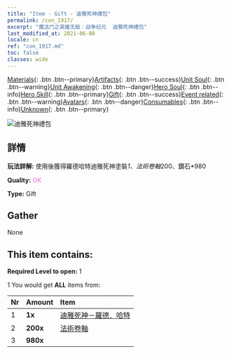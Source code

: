 ```yaml
---
title: "Item - Gift - 迪雅死神禮包"
permalink: /con_1917/
excerpt: "魔法门之英雄无敌：战争纪元  迪雅死神禮包"
last_modified_at: 2021-06-08
locale: cn
ref: "con_1917.md"
toc: false
classes: wide
---
```

 [Materials](/ItemsCN/){: .btn .btn--primary}[Artifacts](/ItemsCN/Artifacts/){: .btn .btn--success}[Unit Soul](/ItemsCN/UnitSoul/){: .btn .btn--warning}[Unit Awakening](/ItemsCN/UnitAwakening/){: .btn .btn--danger}[Hero Soul](/ItemsCN/HeroSoul/){: .btn .btn--info}[Hero Skill](/ItemsCN/HeroSkill/){: .btn .btn--primary}[Gift](/ItemsCN/Gift/){: .btn .btn--success}[Event related](/ItemsCN/Events/){: .btn .btn--warning}[Avatars](/ItemsCN/Avatars/){: .btn .btn--danger}[Consumables](/ItemsCN/Consumables/){: .btn .btn--info}[Unknown](/ItemsCN/Unknown/){: .btn .btn--primary}

 ![迪雅死神禮包](/images/t/i_907540.png)

## 詳情
 **玩法詳解:** 使用後獲得羅德哈特迪雅死神塗裝*1、法術卷軸*200、鑽石*980

 **Quality:** <span style="color: #DA70D6">OK</span>

 **Type:** Gift

## Gather

  None

## This item contains:

 **Required Level to open:** 1

 1 You would get **ALL** items  from:

  | Nr | Amount |     Item    |
  |:---|:-------|:------------|
  | 1 |  **1x** | [迪雅死神－羅德．哈特](/cn/Items/con_1050/) |  | 
  | 2 |  **200x** | [法術卷軸](/cn/Items/con_694/) |  | 
  | 3 |  **980x** | <i class="fas fa-gem"/> |  | 
